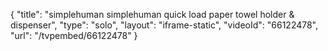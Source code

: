 {
    "title": "simplehuman simplehuman quick load paper towel holder & dispenser",
    "type": "solo",
    "layout": "iframe-static",
    "videoId": "66122478",
    "url": "\/tvpembed\/66122478"
}
